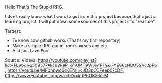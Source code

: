 Hello That's The Stupid RPG.

I don't really know what I want to get from this project becouse that's just a learning project. I will put down some sources of this project into 
"readme".

Targest:
- To know how github works (That's my first repository)
- Make a simple RPG game from sourses and etc.
- And just have Fun!

Source:
  Videos:
    https://youtube.com/playlist?list=PL6bqhqO0Ba776ksb3F9P_xmUMT9WvmfFT&si=XE96zHUO5Sho2pFb,
    https://youtu.be/MFQhpwc6cKE?si=oJD3pODFeep02cDF,
    https://www.youtube.com/watch?v=kUP6OK36nrM
